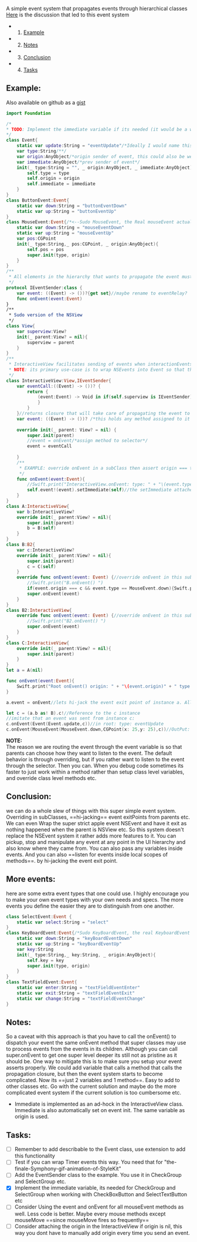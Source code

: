 A simple event system that propagates events through hierarchical classes<!--more--> [Here](http://stylekit.org/blog/2015/10/28/Events/)  is the discussion that led to this event system

- 1. [Example](#example) 
- 2. [Notes](#notes) 
- 3. [Conclusion](#conclusion) 
- 4. [Tasks](#tasks) 

## Example:  

Also available on github as a [gist](https://gist.github.com/eonist/9c5345a53f75ff8aec07) 

```swift 
import Foundation

/*
* TODO: Implement the immediate variable if its needed (it would be a way to get assert the 1-level down immediate child an event came from, rather than the origin child which can be many levels deeper in the hierarchy)
*/
class Event{
    static var update:String = "eventUpdate"/*Ideally I would name this change but apparently then subclasses can name their const the same*/
    var type:String/**/
    var origin:AnyObject/*origin sender of event, this could also be weak if you discover a memory leak*/
    var immediate:AnyObject/*prev sender of event*/
    init(_ type:String = "", _ origin:AnyObject, _ immediate:AnyObject){
        self.type = type
        self.origin = origin
        self.immediate = immediate
    }
}
class ButtonEvent:Event{
    static var down:String = "buttonEventDown"
    static var up:String = "buttonEventUp"
}
class MouseEvent:Event{/*<--Sudo MouseEvent, the Real mouseEvent actually wraps an NSEvent*/
    static var down:String = "mouseEventDown"
    static var up:String = "mouseEventUp"
    var pos:CGPoint
    init(_ type:String,_ pos:CGPoint, _ origin:AnyObject){
        self.pos = pos
        super.init(type, origin)
    }
}
/**
 * All elements in the hierarchy that wants to propagate the event must implement this protocol
 */
protocol IEventSender:class {
    var event: ((Event) -> ())?{get set}//maybe rename to eventRelay?
    func onEvent(event:Event)
}
/**
 * Sudo version of the NSView
 */
class View{
    var superview:View?
    init(_ parent:View? = nil){
        superview = parent
    }
}
/**
 * InteractiveView facilitates sending of events when interactionEvents happens on the view
 * NOTE: its primary use-case is to wrap NSEvents into Event so that the view hierarchy can retrieve the view where the event came from which is not possible when using NSEvent. NSEvent cant be subclasses so this is the best solution I've found for this particular use-case.
 */
class InteractiveView:View,IEventSender{
    var eventCall:((Event) -> ())? {
        return {
            (event:Event) -> Void in if(self.superview is IEventSender){(self.superview as! IEventSender).onEvent(event)
            }
        }
    }//returns closure that will take care of propagating the event to the parent
    var event: ((Event) -> ())? /*this holds any method assigned to it that has its type*/
    
    override init(_ parent: View? = nil) {
        super.init(parent)
        //event = onEvent/*assign method to selector*/
        event = eventCall
        
    }
    /**
     * EXAMPLE: override onEvent in a subClass then assert origin === thumb && event.type == ButtonEvent.down
     */
    func onEvent(event:Event){
        //Swift.print("InteractiveView.onEvent: type: " + "\(event.type)")
        self.event!(event).setImmediate(self)//the setImmediate attaches the immediate instance to the event. 
    }
}
class A:InteractiveView{
    var b:InteractiveView?
    override init(_ parent:View? = nil){
        super.init(parent)
        b = B(self)
    }
}
class B:B2{
    var c:InteractiveView?
    override init(_ parent:View? = nil){
        super.init(parent)
        c = C(self)
    }
    override func onEvent(event: Event) {//override onEvent in this subClass
        //Swift.print("B.onEvent() ")
        if(event.origin === c && event.type == MouseEvent.down){Swift.print("B.onEvent() event.type: " + event.type + " pos: " + "\((event as! MouseEvent).pos)")}//we listen for events that is of c origin only and is of EVent type MouseEvent.down
        super.onEvent(event)
    }
}
class B2:InteractiveView{
    override func onEvent(event: Event) {//override onEvent in this subClass, we can listen to events etc
        //Swift.print("B2.onEvent() ")
        super.onEvent(event)
    }
}
class C:InteractiveView{
    override init(_ parent:View? = nil){
        super.init(parent)
    }
}
let a = A(nil)

func onEvent(event:Event){
    Swift.print("Root onEvent() origin: " + "\(event.origin)" + " type: " + "\(event.type)" + " immediate: " + event.immediate)
}

a.event = onEvent//lets hi-jack the event exit point of instance a. All events that are sent from a are now rerouted to onEvent method in root

let c = (a.b as! B).c!//Reference to the c instance
//imitate that an event was sent from instance c:
c.onEvent(Event(Event.update,c))//in root: type: eventUpdate
c.onEvent(MouseEvent(MouseEvent.down,CGPoint(x: 25,y: 25),c))//OutPut: in B type: mouseEventDown pos: (25.0, 25.0)
```

**NOTE:**  
The reason we are routing the event through the event variable is so that parents can choose how they want to listen to the event. The default behavior is through overriding, but if you rather want to listen to the event through the selector. Then you can. When you debug code sometimes its faster to just work within a method rather than setup class level variables, and override class level methods etc. 

## Conclusion:
we can do a whole slew of things with this super simple event system. Overriding in subClasses, ==hi-jacking== event exitPoints from parents etc. We can even Wrap the super strict apple event NSEvent and have it exit as nothing happened when the parent is NSView etc. So this system doesn't replace the NSEvent system it rather adds more features to it. You can pickup, stop and manipulate any event at any point in the UI hierarchy and also know where they came from. You can also pass any variables inside events. And you can also ==listen for events inside local scopes of methods==. by hi-jacking the event exit point. 


## More events:
here are some extra event types that one could use. I highly encourage you to make your own event types with your own needs and specs. The more events you define the easier they are to distinguish from one another.
  
```swift
class SelectEvent:Event {
    static var select:String = "select"
}
class KeyBoardEvent:Event{/*Sudo KeyBoardEvent, the real KeyboardEvent isn't made yet*/
    static var down:String = "keyBoardEventDown"
    static var up:String = "keyBoardEventUp"
    var key:String
    init(_ type:String,_ key:String, _ origin:AnyObject){
        self.key = key
        super.init(type, origin)
    }
}
class TextFieldEvent:Event{
    static var enter:String = "textFieldEventEnter"
    static var exit:String = "textFieldEventExit"
    static var change:String = "textFieldEventChange"
}
```

## Notes:
So a caveat with this approach is that you have to call the onEvent() to dispatch your event the same onEvent method that super classes may use to process events from the events in its children. Although you can call super.onEvent to get one super level deeper its still not as pristine as it should be. One way to mitigate this is to make sure you setup your event asserts properly. We could add variable that calls a method that calls the propagation closure, but then the event system starts to become complicated. Now its ==just 2 variables and 1 method==. Easy to add to other classes etc. Go with the current solution and maybe do the more complicated event system if the current solution is too cumbersome etc.

- Immediate is implemented as an ad-hock in the InteractiveView class. Immediate is also automatically set on event init. The same variable as origin is used.

## Tasks:
- [ ] Remember to add describable to the Event class, use extension to add this functionality
- [ ] Test if you can wrap Timer events this way. You need that for "the-finale-Symphony-gif-animation-of-StyleKit"
- [ ] Add the EventSender class to the example. You use it in CheckGroup and SelectGroup etc. 
- [x] Implement the immediate variable, its needed for CheckGroup and SelectGroup when working with CheckBoxButton and SelectTextButton etc
- [ ] Consider Using the event and onEvent for all mouseEvent methods as well. Less code is better. Maybe every mouse methods except mouseMove ==since mouseMove fires so frequently==
- [ ] Consider attaching the origin in the InteractiveView if origin is nil, this way you dont have to manually add origin every time you send an event.